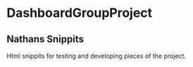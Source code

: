 # DashboardGroupProject

## Nathans Snippits
Html snippits for testing and developing pieces of the project.
